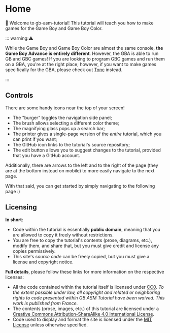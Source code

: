 # Home

👋 Welcome to gb-asm-tutorial!
This tutorial will teach you how to make games for the Game Boy and Game Boy Color.

::: warning:⚠️

While the Game Boy and Game Boy Color are almost the same console, **the Game Boy Advance is entirely different**.
However, the GBA is able to run GB and GBC games!
If you are looking to program GBC games and run them on a GBA, you're at the right place; however, if you want to make games specifically for the GBA, please check out [Tonc](http://coranac.com/tonc/text) instead.

:::

## Controls

There are some handy icons near the top of your screen!

- The "burger" <i class="fa fa-bars"></i> toggles the navigation side panel;
- The brush <i class="fa fa-paint-brush"></i> allows selecting a different color theme;
- The magnifying glass <i class="fa fa-search"></i> pops up a search bar;
- The printer <i class="fa fa-print"></i> gives a single-page version of the *entire* tutorial, which you can print if you want;
- The GitHub icon <i class="fa fa-github"></i> links to the tutorial's source repository;
- The edit button <i class="fa fa-edit"></i> allows you to suggest changes to the tutorial, provided that you have a GitHub account.

Additionally, there are arrows to the left and to the right of the page (they are at the bottom instead on mobile) to more easily navigate to the next page.

With that said, you can get started by simply navigating to the following page :)

## Licensing

**In short**:

- Code within the tutorial is essentially **public domain**, meaning that you are allowed to copy it freely without restrictions.
- You are free to copy the tutorial's contents (prose, diagrams, etc.), modify them, and share that, but you must give credit and license any copies permissively.
- This site's *source code* can be freely copied, but you must give a license and copyright notice.

**Full details**, please follow these links for more information on the respective licenses:

- All the code contained within the tutorial itself is licensed under <a rel="license" href="http://creativecommons.org/publicdomain/zero/1.0/">CC0</a>. *To the extent possible under law, all copyright and related or neighboring rights to code presented within GB ASM Tutorial have been waived. This work is published from France.*
- The contents (prose, images, etc.) of this tutorial are licensed under a <a rel="license" href="http://creativecommons.org/licenses/by-sa/4.0/">Creative Commons Attribution-ShareAlike 4.0 International License</a>.
- Code used to display and format the site is licensed under the [MIT License](https://github.com/gbdev/gb-asm-tutorial/blob/master/LICENSE) unless otherwise specified.
